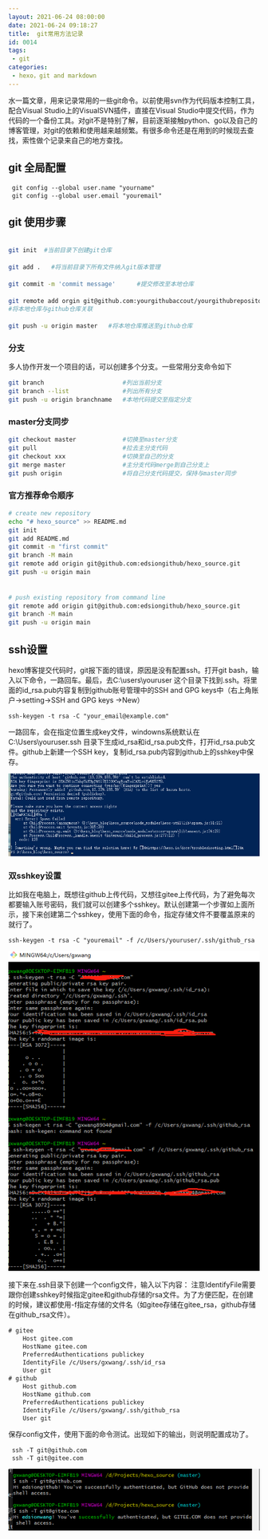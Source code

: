 ```yaml
---
layout: 2021-06-24 08:00:00
date: 2021-06-24 09:18:27
title:  git常用方法记录
id: 0014
tags: 
 - git
categories:
 - hexo，git and markdown
---
```


水一篇文章，用来记录常用的一些git命令。以前使用svn作为代码版本控制工具，配合Visual Studio上的VisualSVN插件，直接在Visual Studio中提交代码，作为代码的一个备份工具。对git不是特别了解，目前逐渐接触python、go以及自己的博客管理，对git的依赖和使用越来越频繁。有很多命令还是在用到的时候现去查找，索性做个记录来自己的地方查找。

## git 全局配置

```
 git config --global user.name "yourname"
 git config --global user.email "youremail"
```

<!--more-->

## git 使用步骤

``` bash

git init  #当前目录下创建git仓库

git add .   #将当前目录下所有文件纳入git版本管理

git commit -m 'commit message'      #提交修改至本地仓库

git remote add orgin git@github.com:yourgithubaccout/yourgithubrepository.git
#将本地仓库与github仓库关联

git push -u origin master   #将本地仓库推送至github仓库
```
### 分支
多人协作开发一个项目的话，可以创建多个分支。一些常用分支命令如下

``` bash
git branch                      #列出当前分支
git branch --list               #列出所有分支
git push -u origin branchname   #本地代码提交至指定分支
```
### master分支同步

``` bash
git checkout master             #切换至master分支
git pull                        #拉去主分支代码
git checkout xxx                #切换至自己的分支
git merge master                #主分支代码merge到自己分支上
git push origin                 #将自己分支代码提交，保持与master同步
```

### 官方推荐命令顺序

``` bash
# create new repository
echo "# hexo_source" >> README.md
git init
git add README.md
git commit -m "first commit"
git branch -M main
git remote add origin git@github.com:edsiongithub/hexo_source.git
git push -u origin main


# push existing repository from command line
git remote add origin git@github.com:edsiongithub/hexo_source.git
git branch -M main
git push -u origin main
```


## ssh设置

hexo博客提交代码时，git报下面的错误，原因是没有配置ssh。打开git bash，输入以下命令，一路回车。最后，去C:\users\youruser 这个目录下找到.ssh。将里面的id_rsa.pub内容复制到github账号管理中的SSH and GPG keys中（右上角账户->setting->SSH and GPG keys ->New）

```
ssh-keygen -t rsa -C "your_email@example.com"
```
一路回车，会在指定位置生成key文件，windowns系统默认在C:\Users\youruser\.ssh 目录下生成id_rsa和id_rsa.pub文件，打开id_rsa.pub文件。github上新建一个SSH key，复制id_rsa.pub内容到github上的sshkey中保存。

![git上传报错](https://raw.githubusercontent.com/edsiongithub/blogimages/master/20210624/error.png)


### 双sshkey设置

比如我在电脑上，既想往github上传代码，又想往gitee上传代码，为了避免每次都要输入账号密码，我们就可以创建多个sshkey。默认创建第一个步骤如上面所示，接下来创建第二个sshkey，使用下面的命令，指定存储文件不要覆盖原来的就行了。

```
ssh-keygen -t rsa -C "youremail" -f /c/Users/youruser/.ssh/github_rsa
```
![双sshkey](https://raw.githubusercontent.com/edsiongithub/blogimages/master/20210624/%E5%8F%8Csshkey.png)

接下来在.ssh目录下创建一个config文件，输入以下内容：
注意IdentifyFile需要跟你创建sshkey时候指定gitee和github存储的rsa文件。为了方便匹配，在创建的时候，建议都使用-f指定存储的文件名（如gitee存储在gitee_rsa，github存储在github_rsa文件）。
```
# gitee
    Host gitee.com
    HostName gitee.com
    PreferredAuthentications publickey
    IdentityFile /c/Users/gxwang/.ssh/id_rsa    
    User git
# github
    Host github.com
    HostName github.com
    PreferredAuthentications publickey
    IdentityFile /c/Users/gxwang/.ssh/github_rsa
    User git

```
保存config文件，使用下面的命令测试。出现如下的输出，则说明配置成功了。
```
 ssh -T git@github.com
 ssh -T git@gitee.com
```
![测试ssh链接成功](https://raw.githubusercontent.com/edsiongithub/blogimages/master/20210624/ssh%E6%B5%8B%E8%AF%95.png)



